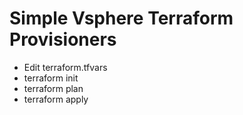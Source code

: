 # Simple Vsphere Terraform Provisioners

* Edit terraform.tfvars
* terraform init
* terraform plan 
* terraform apply
